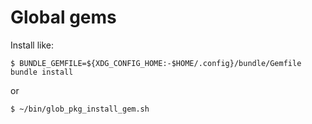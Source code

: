 # Global gems
Install like:

```console
$ BUNDLE_GEMFILE=${XDG_CONFIG_HOME:-$HOME/.config}/bundle/Gemfile bundle install
```
or

```console
$ ~/bin/glob_pkg_install_gem.sh
```
